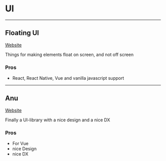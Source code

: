 # UI

---

## Floating UI

[Website](https://floating-ui.com/)

Things for making elements float on screen, and not off screen

### Pros

-   React, React Native, Vue and vanilla javascript support

---

## Anu

[Website](https://anu-vue.netlify.app/)

Finally a UI-library with a nice design and a nice DX

### Pros

-   For Vue
-   nice Design
-   nice DX
